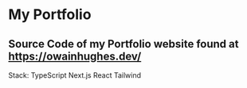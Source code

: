 # My Portfolio

## Source Code of my Portfolio website found at https://owainhughes.dev/

Stack:
TypeScript
Next.js
React
Tailwind
